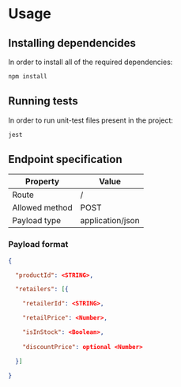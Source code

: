 # Usage

## Installing dependencides

In order to install all of the required dependencies:

```bash
npm install
```

## Running tests

In order to run unit-test files present in the project:

```bash
jest
```

## Endpoint specification

| Property       | Value                                                                                                                                             |
|----------------|---------------------------------------------------------------------------------------------------------------------------------------------------|
| Route          | /                                                                                                                                                 | 
| Allowed method | POST                                                                                                                                              |
| Payload type   | application/json                                                                                                                                  |

### Payload format

```JSON
{

  "productId": <STRING>,

  "retailers": [{

    "retailerId": <STRING>,

    "retailPrice": <Number>, 

    "isInStock": <Boolean>,
    
    "discountPrice": optional <Number>

  }]

}

```
